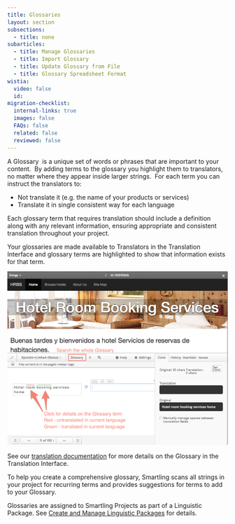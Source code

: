 ```yaml
---
title: Glossaries
layout: section
subsections:
  - title: none
subarticles:
  - title: Manage Glossaries
  - title: Import Glossary
  - title: Update Glossary from File
  - title: Glossary Spreadsheet Format
wistia:
  video: false
  id:
migration-checklist:
  internal-links: true
  images: false
  FAQs: false
  related: false
  reviewed: false
---
```



A Glossary &nbsp;is a unique set of words or phrases that are important to your content. &nbsp;By adding terms to the glossary you highlight them to translators, no matter where they appear inside larger strings. &nbsp;For each term you can instruct the translators to:

* Not translate it (e.g. the name of your products or services)
* Translate it in single consistent way for each language

Each glossary term that requires translation should include a definition along with any relevant information, ensuring appropriate and consistent translation throughout your project.

Your glossaries are made available to Translators in the Translation Interface and glossary terms are highlighted to show that information exists for that term.

![](/uploads/versions/smartling---translations-management--smartling-hotels--1---x----944-742x---.png)

See our [translation documentation](/knowledge-base/articles/glossary-in-the-translation-interface/) for more details on the Glossary in the Translation Interface.

To help you create a comprehensive glossary, Smartling scans all strings in your project for recurring terms and provides suggestions for terms to add to your Glossary.

Glossaries are assigned to Smartling Projects as part of a Linguistic Package. See [Create and Manage Linguistic Packages](/knowledge-base/articles/create-and-manage-linguistic-packages/) for details.